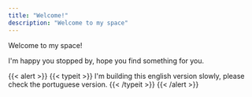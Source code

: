 ```yaml
---
title: "Welcome!"
description: "Welcome to my space"
---
```


Welcome to my space!

I'm happy you stopped by, hope you find something for you.

{{< alert >}}
{{< typeit >}} I'm building this english version slowly, please check the portuguese version. {{< /typeit >}}
{{< /alert >}}
